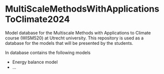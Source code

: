 # MultiScaleMethodsWithApplicationsToClimate2024
Model database for the Multiscale Methods with Applications to Climate course (WISM520) at Utrecht university. This repository is used as a database for the models that will be presented by the students.

In database contains the following models
* Energy balance model
* ...
